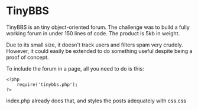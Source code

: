 TinyBBS
=======

TinyBBS is an tiny object-oriented forum. The challenge was to build a fully
working forum in under 150 lines of code. The product is 5kb in weight.

Due to its small size, it doesn't track users and filters spam very crudely. However,
it could easily be extended to do something useful despite being a proof of concept.

To include the forum in a page, all you need to do is this:

    <?php
        require('tinybbs.php');
    ?>
    
index.php already does that, and styles the posts adequately with css.css
